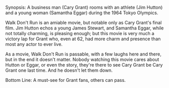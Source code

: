 Synopsis: A business man (Cary Grant) rooms with an athlete (Jim Hutton) and a young woman (Samantha Eggar) during the 1964 Tokyo Olympics.

Walk Don't Run is an amiable movie, but notable only as Cary Grant's final film. Jim Hutton echos a young James Stewart, and Samantha Eggar, while not totally charming, is pleasing enough; but this movie is very much a victory lap for Grant who, even at 62, had more charm and presence than most any actor to ever live.

As a movie, Walk Don't Run is passable, with a few laughs here and there, but in the end it doesn't matter. Nobody watching this movie cares about Hutton or Eggar, or even the story, they're there to see Cary Grant be Cary Grant one last time. And he doesn't let them down.

Bottom Line: A must-see for Grant fans, others can pass.
